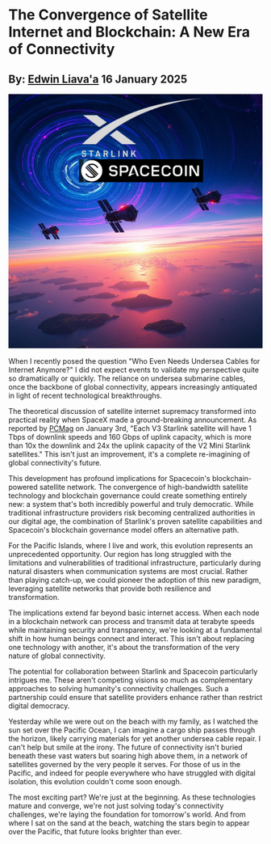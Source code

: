 # The Convergence of Satellite Internet and Blockchain: A New Era of Connectivity
## By: [Edwin Liava'a](https://github.com/EdwinLiavaa) 16 January 2025

<p align="center">
 <img width="1000" src="https://github.com/EdwinLiavaa/liavaa.space/blob/main/blog/20250116/pic.png">
</p>

When I recently posed the question "Who Even Needs Undersea Cables for Internet Anymore?" I did not expect events to validate my perspective quite so dramatically or quickly. The reliance on undersea submarine cables, once the backbone of global connectivity, appears increasingly antiquated in light of recent technological breakthroughs.

The theoretical discussion of satellite internet supremacy transformed into practical reality when SpaceX made a ground-breaking announcement. As reported by [PCMag](https://www.pcmag.com/news/spacex-teases-1tbps-of-download-bandwidth-on-v3-starlink-satellites) on January 3rd, "Each V3 Starlink satellite will have 1 Tbps of downlink speeds and 160 Gbps of uplink capacity, which is more than 10x the downlink and 24x the uplink capacity of the V2 Mini Starlink satellites." This isn't just an improvement, it's a complete re-imagining of global connectivity's future.

This development has profound implications for Spacecoin's blockchain-powered satellite network. The convergence of high-bandwidth satellite technology and blockchain governance could create something entirely new: a system that's both incredibly powerful and truly democratic. While traditional infrastructure providers risk becoming centralized authorities in our digital age, the combination of Starlink's proven satellite capabilities and Spacecoin's blockchain governance model offers an alternative path.

For the Pacific Islands, where I live and work, this evolution represents an unprecedented opportunity. Our region has long struggled with the limitations and vulnerabilities of traditional infrastructure, particularly during natural disasters when communication systems are most crucial. Rather than playing catch-up, we could pioneer the adoption of this new paradigm, leveraging satellite networks that provide both resilience and transformation.

The implications extend far beyond basic internet access. When each node in a blockchain network can process and transmit data at terabyte speeds while maintaining security and transparency, we're looking at a fundamental shift in how human beings connect and interact. This isn't about replacing one technology with another, it's about the transformation of the very nature of global connectivity.

The potential for collaboration between Starlink and Spacecoin particularly intrigues me. These aren't competing visions so much as complementary approaches to solving humanity's connectivity challenges. Such a partnership could ensure that satellite providers enhance rather than restrict digital democracy.

Yesterday while we were out on the beach with my family, as I watched the sun set over the Pacific Ocean, I can imagine a cargo ship passes through the horizon, likely carrying materials for yet another undersea cable repair. I can't help but smile at the irony. The future of connectivity isn't buried beneath these vast waters but soaring high above them, in a network of satellites governed by the very people it serves. For those of us in the Pacific, and indeed for people everywhere who have struggled with digital isolation, this evolution couldn't come soon enough.

The most exciting part? We're just at the beginning. As these technologies mature and converge, we're not just solving today's connectivity challenges, we're laying the foundation for tomorrow's world. And from where I sat on the sand at the beach, watching the stars begin to appear over the Pacific, that future looks brighter than ever.